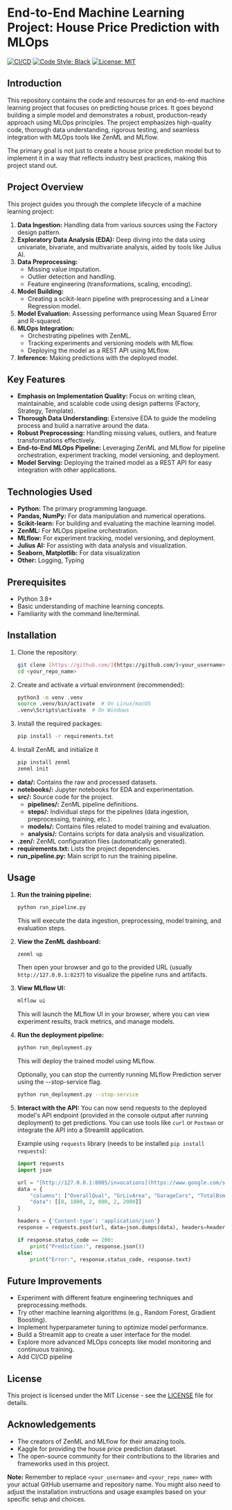# End-to-End Machine Learning Project: House Price Prediction with MLOps

[![CI/CD](https://github.com/<your_username>/<your_repo_name>/actions/workflows/ci_cd.yml/badge.svg)](https://github.com/<your_username>/<your_repo_name>/actions/workflows/ci_cd.yml)
[![Code Style: Black](https://img.shields.io/badge/code%20style-black-000000.svg)](https://github.com/psf/black)
[![License: MIT](https://img.shields.io/badge/License-MIT-yellow.svg)](https://opensource.org/licenses/MIT)

## Introduction

This repository contains the code and resources for an end-to-end machine learning project that focuses on predicting house prices. It goes beyond building a simple model and demonstrates a robust, production-ready approach using MLOps principles. The project emphasizes high-quality code, thorough data understanding, rigorous testing, and seamless integration with MLOps tools like ZenML and MLflow.

The primary goal is not just to create a house price prediction model but to implement it in a way that reflects industry best practices, making this project stand out.

## Project Overview

This project guides you through the complete lifecycle of a machine learning project:

1.  **Data Ingestion:** Handling data from various sources using the Factory design pattern.
2.  **Exploratory Data Analysis (EDA):** Deep diving into the data using univariate, bivariate, and multivariate analysis, aided by tools like Julius AI.
3.  **Data Preprocessing:**
    *   Missing value imputation.
    *   Outlier detection and handling.
    *   Feature engineering (transformations, scaling, encoding).
4.  **Model Building:**
    *   Creating a scikit-learn pipeline with preprocessing and a Linear Regression model.
5.  **Model Evaluation:** Assessing performance using Mean Squared Error and R-squared.
6.  **MLOps Integration:**
    *   Orchestrating pipelines with ZenML.
    *   Tracking experiments and versioning models with MLflow.
    *   Deploying the model as a REST API using MLflow.
7.  **Inference:** Making predictions with the deployed model.

## Key Features

*   **Emphasis on Implementation Quality:** Focus on writing clean, maintainable, and scalable code using design patterns (Factory, Strategy, Template).
*   **Thorough Data Understanding:** Extensive EDA to guide the modeling process and build a narrative around the data.
*   **Robust Preprocessing:** Handling missing values, outliers, and feature transformations effectively.
*   **End-to-End MLOps Pipeline:** Leveraging ZenML and MLflow for pipeline orchestration, experiment tracking, model versioning, and deployment.
*   **Model Serving:** Deploying the trained model as a REST API for easy integration with other applications.

## Technologies Used

*   **Python:** The primary programming language.
*   **Pandas, NumPy:** For data manipulation and numerical operations.
*   **Scikit-learn:** For building and evaluating the machine learning model.
*   **ZenML:** For MLOps pipeline orchestration.
*   **MLflow:** For experiment tracking, model versioning, and deployment.
*   **Julius AI:** For assisting with data analysis and visualization.
*   **Seaborn, Matplotlib:** For data visualization
*   **Other:** Logging, Typing

## Prerequisites

*   Python 3.8+
*   Basic understanding of machine learning concepts.
*   Familiarity with the command line/terminal.

## Installation

1.  Clone the repository:

    ```bash
    git clone [https://github.com/](https://github.com/)<your_username>/<your_repo_name>.git
    cd <your_repo_name>
    ```
2.  Create and activate a virtual environment (recommended):

    ```bash
    python3 -m venv .venv
    source .venv/bin/activate  # On Linux/macOS
    .venv\Scripts\activate  # On Windows
    ```
3.  Install the required packages:

    ```bash
    pip install -r requirements.txt
    ```
4.  Install ZenML and initialize it

    ```bash
    pip install zenml
    zenml init
    ```



*   **data/:** Contains the raw and processed datasets.
*   **notebooks/:** Jupyter notebooks for EDA and experimentation.
*   **src/:** Source code for the project.
    *   **pipelines/:**  ZenML pipeline definitions.
    *   **steps/:** Individual steps for the pipelines (data ingestion, preprocessing, training, etc.).
    *   **models/:** Contains files related to model training and evaluation.
    *   **analysis/:** Contains scripts for data analysis and visualization.
*   **.zen/:** ZenML configuration files (automatically generated).
*   **requirements.txt:** Lists the project dependencies.
*   **run_pipeline.py:** Main script to run the training pipeline.

## Usage

1.  **Run the training pipeline:**

    ```bash
    python run_pipeline.py
    ```

    This will execute the data ingestion, preprocessing, model training, and evaluation steps.
2.  **View the ZenML dashboard:**

    ```bash
    zenml up
    ```

    Then open your browser and go to the provided URL (usually `http://127.0.0.1:8237`) to visualize the pipeline runs and artifacts.
3.  **View MLflow UI:**

    ```bash
    mlflow ui
    ```

    This will launch the MLflow UI in your browser, where you can view experiment results, track metrics, and manage models.
4.  **Run the deployment pipeline:**

    ```bash
    python run_deployment.py
    ```

    This will deploy the trained model using MLflow.

    Optionally, you can stop the currently running MLflow Prediction server using the --stop-service flag.

    ```bash
    python run_deployment.py --stop-service
    ```
5.  **Interact with the API:**
    You can now send requests to the deployed model's API endpoint (provided in the console output after running deployment) to get predictions. You can use tools like `curl` or `Postman` or integrate the API into a Streamlit application.

    Example using `requests` library (needs to be installed `pip install requests`):

    ```python
    import requests
    import json

    url = "[http://127.0.0.1:8085/invocations](https://www.google.com/search?q=http://127.0.0.1:8085/invocations)" # Replace with your model's URL
    data = {
        "columns": ["OverallQual", "GrLivArea", "GarageCars", "TotalBsmtSF", "FullBath", "YearBuilt"],
        "data": [[8, 1800, 2, 800, 2, 2000]]
    }

    headers = {'Content-type': 'application/json'}
    response = requests.post(url, data=json.dumps(data), headers=headers)

    if response.status_code == 200:
        print("Prediction:", response.json())
    else:
        print("Error:", response.status_code, response.text)
    ```

## Future Improvements

*   Experiment with different feature engineering techniques and preprocessing methods.
*   Try other machine learning algorithms (e.g., Random Forest, Gradient Boosting).
*   Implement hyperparameter tuning to optimize model performance.
*   Build a Streamlit app to create a user interface for the model.
*   Explore more advanced MLOps concepts like model monitoring and continuous training.
*   Add CI/CD pipeline

## License

This project is licensed under the MIT License - see the [LICENSE](LICENSE) file for details.

## Acknowledgements

*   The creators of ZenML and MLflow for their amazing tools.
*   Kaggle for providing the house price prediction dataset.
*   The open-source community for their contributions to the libraries and frameworks used in this project.

**Note:** Remember to replace `<your_username>` and `<your_repo_name>` with your actual GitHub username and repository name. You might also need to adjust the installation instructions and usage examples based on your specific setup and choices.
